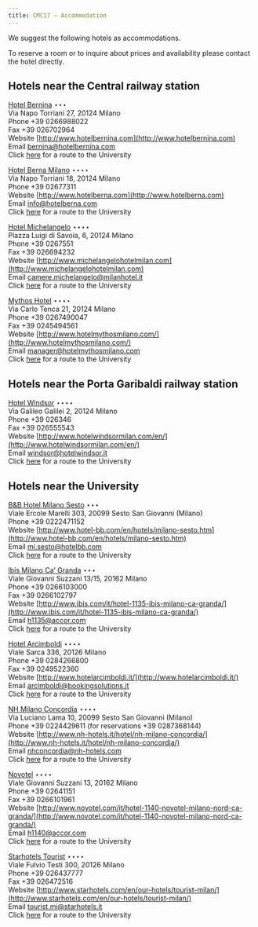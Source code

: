 ```yaml
---
title: CMC17 – Accommodation
---
```


We suggest the following hotels as accommodations.

To reserve a room or to inquire about prices and availability please contact the hotel directly.

Hotels near the Central railway station
---------------------------------------

[Hotel Bernina](http://www.hotelbernina.com) ⋆⋆⋆  
Via Napo Torriani 27, 20124 Milano  
Phone +39 0266988022  
Fax +39 026702964  
Website [http://www.hotelbernina.com](http://www.hotelbernina.com)  
Email [bernina@hotelbernina.com](mailto:bernina@hotelbernina.com)  
Click [here](https://goo.gl/maps/Qzn9ZGch8dq) for a route to the University

[Hotel Berna Milano](http://www.hotelberna.com) ⋆⋆⋆⋆  
Via Napo Torriani 18, 20124 Milano  
Phone +39 02677311  
Website [http://www.hotelberna.com](http://www.hotelberna.com)  
Email [info@hotelberna.com](mailto:info@hotelberna.com)  
Click [here](https://goo.gl/maps/QX1z5hmn7wn) for a route to the University

[Hotel Michelangelo](http://www.michelangelohotelmilan.com) ⋆⋆⋆⋆  
Piazza Luigi di Savoia, 6, 20124 Milano  
Phone +39 0267551  
Fax +39 026694232  
Website [http://www.michelangelohotelmilan.com](http://www.michelangelohotelmilan.com)  
Email [camere.michelangelo@milanhotel.it](mailto:camere.michelangelo@milanhotel.it)  
Click [here](https://goo.gl/maps/qyPprw8yfA62) for a route to the University

[Mythos Hotel](http://www.hotelmythosmilano.com/) ⋆⋆⋆⋆  
Via Carlo Tenca 21, 20124 Milano  
Phone +39 0267490047  
Fax +39 0245494561  
Website [http://www.hotelmythosmilano.com/](http://www.hotelmythosmilano.com/)  
Email [manager@hotelmythosmilano.com](mailto:manager@hotelmythosmilano.com)  
Click [here](https://goo.gl/maps/me2MsYZosCE2) for a route to the University

Hotels near the Porta Garibaldi railway station
-----------------------------------------------

[Hotel Windsor](http://www.hotelwindsormilan.com/en/) ⋆⋆⋆⋆  
Via Galileo Galilei 2, 20124 Milano  
Phone +39 026346  
Fax +39 026555543  
Website [http://www.hotelwindsormilan.com/en/](http://www.hotelwindsormilan.com/en/)  
Email [windsor@hotelwindsor.it](mailto:windsor@hotelwindsor.it)  
Click [here](https://goo.gl/maps/AS48KA1WzNz) for a route to the University

Hotels near the University
--------------------------

[B&B Hotel Milano Sesto](http://www.hotel-bb.com/en/hotels/milano-sesto.htm) ⋆⋆⋆  
Viale Ercole Marelli 303, 20099 Sesto San Giovanni (Milano)  
Phone +39 0222471152  
Website [http://www.hotel-bb.com/en/hotels/milano-sesto.htm](http://www.hotel-bb.com/en/hotels/milano-sesto.htm)  
Email [mi.sesto@hotelbb.com](mailto:mi.sesto@hotelbb.com)  
Click [here](https://goo.gl/maps/hQbsjKK2ncH2) for a route to the University

[Ibis Milano Ca’ Granda](http://www.ibis.com/it/hotel-1135-ibis-milano-ca-granda/) ⋆⋆⋆  
Viale Giovanni Suzzani 13/15, 20162 Milano  
Phone +39 0266103000  
Fax +39 0266102797  
Website [http://www.ibis.com/it/hotel-1135-ibis-milano-ca-granda/](http://www.ibis.com/it/hotel-1135-ibis-milano-ca-granda/)  
Email [h1135@accor.com](mailto:h1135@accor.com)  
Click [here](https://goo.gl/maps/YVAYFVyoLFC2) for a route to the University

[Hotel Arcimboldi](http://www.hotelarcimboldi.it/) ⋆⋆⋆⋆  
Viale Sarca 336, 20126 Milano  
Phone +39 0284266800  
Fax +39 0249522360  
Website [http://www.hotelarcimboldi.it/](http://www.hotelarcimboldi.it/)  
Email [arcimboldi@bookingsolutions.it](mailto:arcimboldi@bookingsolutions.it)  
Click [here](https://goo.gl/maps/43iYia4XR4B2) for a route to the University

[NH Milano Concordia](http://www.nh-hotels.it/hotel/nh-milano-concordia/) ⋆⋆⋆⋆  
Via Luciano Lama 10, 20099 Sesto San Giovanni (Milano)  
Phone +39 0224429611 (for reservations +39 0287368144)  
Website [http://www.nh-hotels.it/hotel/nh-milano-concordia/](http://www.nh-hotels.it/hotel/nh-milano-concordia/)  
Email [nhconcordia@nh-hotels.com](mailto:nhconcordia@nh-hotels.com)  
Click [here](https://goo.gl/maps/d46UpToaKzD2) for a route to the University

[Novotel](http://www.novotel.com/it/hotel-1140-novotel-milano-nord-ca-granda/) ⋆⋆⋆⋆  
Viale Giovanni Suzzani 13, 20162 Milano  
Phone +39 02641151  
Fax +39 0266101961  
Website [http://www.novotel.com/it/hotel-1140-novotel-milano-nord-ca-granda/](http://www.novotel.com/it/hotel-1140-novotel-milano-nord-ca-granda/)  
Email [h1140@accor.com](mailto:h1140@accor.com)  
Click [here](https://goo.gl/maps/DfQADakiA8x) for a route to the University

[Starhotels Tourist](http://www.starhotels.com/en/our-hotels/tourist-milan/) ⋆⋆⋆⋆  
Viale Fulvio Testi 300, 20126 Milano  
Phone +39 026437777  
Fax +39 026472516  
Website [http://www.starhotels.com/en/our-hotels/tourist-milan/](http://www.starhotels.com/en/our-hotels/tourist-milan/)  
Email [tourist.mi@starhotels.it](mailto:tourist.mi@starhotels.it)  
Click [here](https://goo.gl/maps/WeF2kFW5gKL2) for a route to the University
